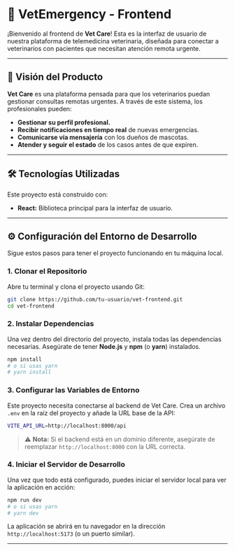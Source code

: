 # 🚀  VetEmergency - Frontend

¡Bienvenido al frontend de **Vet Care**\! Esta es la interfaz de usuario de nuestra plataforma de telemedicina veterinaria, diseñada para conectar a veterinarios con pacientes que necesitan atención remota urgente.

-----

## 🎯 Visión del Producto

**Vet Care** es una plataforma pensada para que los veterinarios puedan gestionar consultas remotas urgentes. A través de este sistema, los profesionales pueden:

  * **Gestionar su perfil profesional.**
  * **Recibir notificaciones en tiempo real** de nuevas emergencias.
  * **Comunicarse vía mensajería** con los dueños de mascotas.
  * **Atender y seguir el estado** de los casos antes de que expiren.

-----

## 🛠️ Tecnologías Utilizadas

Este proyecto está construido con:

  * **React:** Biblioteca principal para la interfaz de usuario.

-----

## ⚙️ Configuración del Entorno de Desarrollo

Sigue estos pasos para tener el proyecto funcionando en tu máquina local.

### 1\. Clonar el Repositorio

Abre tu terminal y clona el proyecto usando Git:

```bash
git clone https://github.com/tu-usuario/vet-frontend.git
cd vet-frontend
```

### 2\. Instalar Dependencias

Una vez dentro del directorio del proyecto, instala todas las dependencias necesarias. Asegúrate de tener **Node.js** y **npm** (o **yarn**) instalados.

```bash
npm install
# o si usas yarn
# yarn install
```

### 3\. Configurar las Variables de Entorno

Este proyecto necesita conectarse al backend de Vet Care. Crea un archivo `.env` en la raíz del proyecto y añade la URL base de la API:

```bash
VITE_API_URL=http://localhost:8000/api
```

> ⚠️ **Nota:** Si el backend está en un dominio diferente, asegúrate de reemplazar `http://localhost:8000` con la URL correcta.

### 4\. Iniciar el Servidor de Desarrollo

Una vez que todo está configurado, puedes iniciar el servidor local para ver la aplicación en acción:

```bash
npm run dev
# o si usas yarn
# yarn dev
```

La aplicación se abrirá en tu navegador en la dirección `http://localhost:5173` (o un puerto similar).

-----